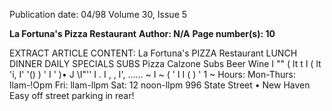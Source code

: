Publication date: 04/98
Volume 30, Issue 5

**La Fortuna's Pizza Restaurant**
**Author: N/A**
**Page number(s): 10**

EXTRACT ARTICLE CONTENT:
La Fortuna's 
PIZZA 
Restaurant 
LUNCH DINNER DAILY SPECIALS SUBS 
Pizza Calzone Subs Beer Wine 
I "" ( lt t I ( lt 'i, I' 
'() ) 
' 
I ' )• J 
\I"'' I . I , , I', 
...... 
~ I ~ ( ' I I ( 
) ' 1 ~ 
Hours: 
Mon-Thurs: llam-!Opm 
Fri: llam-llpm 
Sat: 12 noon-llpm 
996 State Street • New Haven 
Easy off street parking in rear!